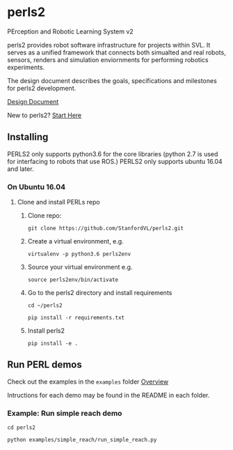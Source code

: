 # perls2
PErception and Robotic Learning System v2

perls2 provides robot software infrastructure for projects within SVL. It serves as a unified framework that connects both simualted and real robots, sensors, renders and simulation enviornments for performing robotics experiments. 

The design document describes the goals, specifications and milestones for perls2 development. 

[Design Document](https://docs.google.com/document/d/1JJA4TpnnS4lhWyXyyhaU3PcngXAHG2iap1pUcpQy9wY/edit)

New to perls2? [Start Here](https://github.com/StanfordVL/perls2/wiki/Start-Here-(Intro))

## Installing
PERLS2 only supports python3.6 for the core libraries (python 2.7 is used for interfacing to robots that use ROS.)
PERLS2 only supports ubuntu 16.04 and later.
### On Ubuntu 16.04
1. Clone and install PERLs repo
    1. Clone repo: 
        
        `git clone https://github.com/StanfordVL/perls2.git`
    2. Create a virtual environment, e.g. 
        
        `virtualenv -p python3.6 perls2env`
    3. Source your virtual environment e.g. 
        
        `source perls2env/bin/activate`

    4. Go to the perls2 directory and install requirements
        
        `cd ~/perls2`
        
        `pip install -r requirements.txt`

    5. Install perls2 
        
        `pip install -e .`
## Run PERL demos
Check out the examples in the `examples` folder [Overview](https://github.com/StanfordVL/perls2/tree/master/examples)

Intructions for each demo may be found in the README in each folder.
### Example: Run simple reach demo
`cd perls2`

`python examples/simple_reach/run_simple_reach.py`





